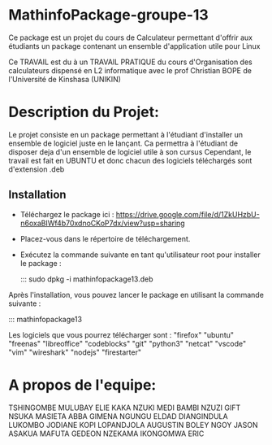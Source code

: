 # MathinfoPackage-groupe-13
Ce package est un projet du cours de Calculateur permettant d'offrir aux étudiants un package contenant un ensemble d'application utile pour Linux

Ce TRAVAIL est du à un TRAVAIL PRATIQUE du cours d'Organisation des calculateurs dispensé en L2 informatique avec le prof Christian BOPE de l'Université de Kinshasa (UNIKIN) 


# Description du Projet:

Le projet consiste en un package permettant à l'étudiant d'installer un ensemble de logiciel juste en le lançant. Ca permettra à l'étudiant de disposer deja d'un ensemble de logiciel utile à son cursus
Cependant, le travail est fait en UBUNTU et donc chacun des logiciels téléchargés sont d'extension .deb

## Installation

- Téléchargez le package ici : https://drive.google.com/file/d/1ZkUHzbU-n6oxaBIWf4b70xdnoCKoP7dx/view?usp=sharing 
- Placez-vous dans le répertoire de téléchargement.
- Exécutez la commande suivante en tant qu'utilisateur root pour installer le package :

  ::: sudo dpkg -i mathinfopackage13.deb
 
Après l'installation, vous pouvez lancer le package en utilisant la commande suivante :

   ::: mathinfopackage13

Les logiciels que vous pourrez télécharger sont :
  "firefox"
  "ubuntu"
  "freenas"
  "libreoffice"
  "codeblocks"
  "git"
  "python3"
  "netcat"
  "vscode"
  "vim"
  "wireshark"
  "nodejs"
  "firestarter"
  
# A propos de l'equipe:

TSHINGOMBE MULUBAY ELIE
KAKA NZUKI MEDI
BAMBI NZUZI GIFT
NSUKA MASIETA ABBA
GIMENA NGUNGU ELDAD
DIANGINDULA LUKOMBO JODIANE
KOPI LOPANDJOLA AUGUSTIN
BOLEY NGOY JASON
ASAKUA MAFUTA GEDEON
NZEKAMA IKONGOMWA ERIC 
